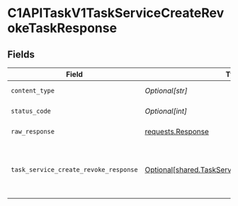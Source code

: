 # C1APITaskV1TaskServiceCreateRevokeTaskResponse


## Fields

| Field                                                                                                                                     | Type                                                                                                                                      | Required                                                                                                                                  | Description                                                                                                                               |
| ----------------------------------------------------------------------------------------------------------------------------------------- | ----------------------------------------------------------------------------------------------------------------------------------------- | ----------------------------------------------------------------------------------------------------------------------------------------- | ----------------------------------------------------------------------------------------------------------------------------------------- |
| `content_type`                                                                                                                            | *Optional[str]*                                                                                                                           | :heavy_check_mark:                                                                                                                        | HTTP response content type for this operation                                                                                             |
| `status_code`                                                                                                                             | *Optional[int]*                                                                                                                           | :heavy_check_mark:                                                                                                                        | HTTP response status code for this operation                                                                                              |
| `raw_response`                                                                                                                            | [requests.Response](https://requests.readthedocs.io/en/latest/api/#requests.Response)                                                     | :heavy_minus_sign:                                                                                                                        | Raw HTTP response; suitable for custom response parsing                                                                                   |
| `task_service_create_revoke_response`                                                                                                     | [Optional[shared.TaskServiceCreateRevokeResponse]](undefined/models/shared/taskservicecreaterevokeresponse.md)                            | :heavy_minus_sign:                                                                                                                        | The TaskServiceCreateRevokeResponse returns a task view which has a task including JSONPATHs to the expanded items in the expanded array. |